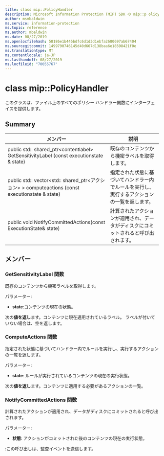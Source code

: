 ```yaml
---
title: class mip::PolicyHandler
description: Microsoft Information Protection (MIP) SDK の mip::p olicyhandler クラスについて説明します。
author: msmbaldwin
ms.service: information-protection
ms.topic: reference
ms.author: mbaldwin
ms.date: 08/27/2019
ms.openlocfilehash: 58186e1b445bdfc6d1d3d1ebfa2680697ab67404
ms.sourcegitcommit: 1499790746145d40d667d138baa6e18598421f0e
ms.translationtype: MT
ms.contentlocale: ja-JP
ms.lasthandoff: 08/27/2019
ms.locfileid: "70055767"
---
```

# <a name="class-mippolicyhandler"></a>class mip::PolicyHandler 
このクラスは、ファイル上のすべてのポリシー ハンドラー関数にインターフェイスを提供します。
  
## <a name="summary"></a>Summary
 メンバー                        | 説明                                
--------------------------------|---------------------------------------------
public std:: shared_ptr\<contentlabel\> GetSensitivityLabel (const executionstate & state)  |  既存のコンテンツから機密ラベルを取得します。
public std:: vector\<std:: shared_ptr\<アクション\> \> computeactions (const executionstate & state)  |  指定された状態に基づいてハンドラー内でルールを実行し、実行するアクションの一覧を返します。
public void NotifyCommittedActions(const ExecutionState& state)  |  計算されたアクションが適用され、データがディスクにコミットされると呼び出されます。
  
## <a name="members"></a>メンバー
  
### <a name="getsensitivitylabel-function"></a>GetSensitivityLabel 関数
既存のコンテンツから機密ラベルを取得します。

パラメーター:  
* **state**:コンテンツの現在の状態。 



  
次の**値を返し**ます。コンテンツに現在適用されているラベル。 ラベルが付いていない場合は、空を返します。
  
### <a name="computeactions-function"></a>ComputeActions 関数
指定された状態に基づいてハンドラー内でルールを実行し、実行するアクションの一覧を返します。

パラメーター:  
* **state**: ルールが実行されているコンテンツの現在の実行状態。 



  
次の**値を返し**ます。コンテンツに適用する必要があるアクションの一覧。
  
### <a name="notifycommittedactions-function"></a>NotifyCommittedActions 関数
計算されたアクションが適用され、データがディスクにコミットされると呼び出されます。

パラメーター:  
* **状態**: アクションがコミットされた後のコンテンツの現在の実行状態。 


:この呼び出しは、監査イベントを送信します。
